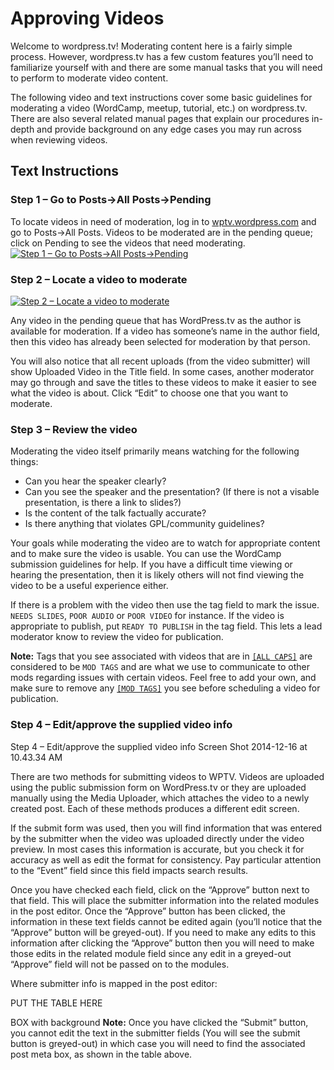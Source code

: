 # Approving Videos

Welcome to wordpress.tv! Moderating content here is a fairly simple process. However, wordpress.tv has a few custom features you’ll need to familiarize yourself with and there are some manual tasks that you will need to perform to moderate video content.

The following video and text instructions cover some basic guidelines for moderating a video (WordCamp, meetup, tutorial, etc.) on wordpress.tv. There are also several related manual pages that explain our procedures in-depth and provide background on any edge cases you may run across when reviewing videos.

## Text Instructions

### Step 1 – Go to Posts→All Posts→Pending

To locate videos in need of moderation, log in to [wptv.wordpress.com]([url](https://wptv.wordpress.com/wp-admin)) and go to Posts→All Posts. Videos to be moderated are in the pending queue; click on Pending to see the videos that need moderating.
[![Step 1 – Go to Posts→All Posts→Pending](https://make.wordpress.org/community/files/2014/05/screen-shot-2014-05-20-at-3-10-07-pm.png "Step 1 – Go to Posts→All Posts→Pending")](https://make.wordpress.org/community/files/2014/05/screen-shot-2014-05-20-at-3-10-07-pm.png)

### Step 2 – Locate a video to moderate

[![Step 2 – Locate a video to moderate]([https://make.wordpress.org/community/files/2014/05/screen-shot-2014-05-20-at-3-10-07-pm.png](https://make.wordpress.org/community/files/2014/07/screen-shot-2014-05-20-at-3-55-54-pm.png) "")]([https://make.wordpress.org/community/files/2014/05/screen-shot-2014-05-20-at-3-10-07-pm.png](https://make.wordpress.org/community/files/2014/07/screen-shot-2014-05-20-at-3-55-54-pm.png))


Any video in the pending queue that has WordPress.tv as the author is available for moderation. If a video has someone’s name in the author field, then this video has already been selected for moderation by that person.

You will also notice that all recent uploads (from the video submitter) will show Uploaded Video in the Title field.  In some cases, another moderator may go through and save the titles to these videos to make it easier to see what the video is about.  Click “Edit” to choose one that you want to moderate.

### Step 3 – Review the video

Moderating the video itself primarily means watching for the following things:

* Can you hear the speaker clearly?
* Can you see the speaker and the presentation? (If there is not a visable presentation, is there a link to slides?)
* Is the content of the talk factually accurate?
* Is there anything that violates GPL/community guidelines?

Your goals while moderating the video are to watch for appropriate content and to make sure the video is usable. You can use the WordCamp submission guidelines for help. If you have a difficult time viewing or hearing the presentation, then it is likely others will not find viewing the video to be a useful experience either.

If there is a problem with the video then use the tag field to mark the issue. `NEEDS SLIDES`, `POOR AUDIO` or `POOR VIDEO` for instance. If the video is appropriate to publish, put `READY TO PUBLISH` in the tag field. This lets a lead moderator know to review the video for publication.

**Note:** Tags that you see associated with videos that are in [`[ALL CAPS]`](https://make.wordpress.org/tv/handbook/approving-videos/communication/moderator-tags/) are considered to be `MOD TAGS` and are what we use to communicate to other mods regarding issues with certain videos. Feel free to add your own, and make sure to remove any [`[MOD TAGS]`](https://make.wordpress.org/tv/handbook/approving-videos/communication/moderator-tags/) you see before scheduling a video for publication.

### Step 4 – Edit/approve the supplied video info

Step 4 – Edit/approve the supplied video info
Screen Shot 2014-12-16 at 10.43.34 AM

There are two methods for submitting videos to WPTV.  Videos are uploaded using the public submission form on WordPress.tv or they are uploaded manually using the Media Uploader, which attaches the video to a newly created post. Each of these methods produces a different edit screen.

If the submit form was used, then you will find information that was entered by the submitter when the video was uploaded directly under the video preview. In most cases this information is accurate, but you check it for accuracy as well as edit the format for consistency. Pay particular attention to the “Event” field since this field impacts search results.

Once you have checked each field, click on the “Approve” button next to that field. This will place the submitter information into the related modules in the post editor. Once the “Approve” button has been clicked, the information in these text fields cannot be edited again (you’ll notice that the “Approve” button will be greyed-out). If you need to make any edits to this information after clicking the “Approve” button then you will need to make those edits in the related module field since any edit in a greyed-out “Approve” field will not be passed on to the modules.

Where submitter info is mapped in the post editor:

PUT THE TABLE HERE

BOX with background
**Note:** Once you have clicked the “Submit” button, you cannot edit the text in the submitter fields (You will see the submit button is greyed-out) in which case you will need to find the associated post meta box, as shown in the table above.
